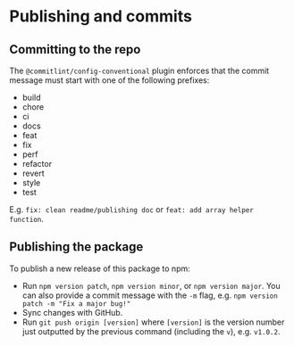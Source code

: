 # Publishing and commits

## Committing to the repo

The `@commitlint/config-conventional` plugin enforces that the commit message must start with one of the following prefixes:

- build
- chore
- ci
- docs
- feat
- fix
- perf
- refactor
- revert
- style
- test

E.g. `fix: clean readme/publishing doc` or `feat: add array helper function`.

## Publishing the package

To publish a new release of this package to npm:

- Run `npm version patch`, `npm version minor`, or `npm version major`. You can also provide a commit message with the `-m` flag, e.g. `npm version patch -m "Fix a major bug!"`
- Sync changes with GitHub.
- Run `git push origin [version]` where `[version]` is the version number just outputted by the previous command (including the `v`), e.g. `v1.0.2`.
